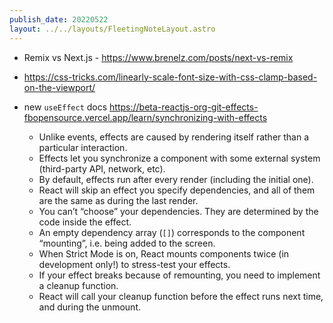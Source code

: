 ```yaml
---
publish_date: 20220522    
layout: ../../layouts/FleetingNoteLayout.astro
---
```

- Remix vs Next.js - https://www.brenelz.com/posts/next-vs-remix

- https://css-tricks.com/linearly-scale-font-size-with-css-clamp-based-on-the-viewport/

-  new `useEffect` docs https://beta-reactjs-org-git-effects-fbopensource.vercel.app/learn/synchronizing-with-effects

	-   Unlike events, effects are caused by rendering itself rather than a particular interaction.
	-   Effects let you synchronize a component with some external system (third-party API, network, etc).
	-   By default, effects run after every render (including the initial one).
	-   React will skip an effect you specify dependencies, and all of them are the same as during the last render.
	-   You can’t “choose” your dependencies. They are determined by the code inside the effect.
	-   An empty dependency array (`[]`) corresponds to the component “mounting”, i.e. being added to the screen.
	-   When Strict Mode is on, React mounts components twice (in development only!) to stress-test your effects.
	-   If your effect breaks because of remounting, you need to implement a cleanup function.
	-   React will call your cleanup function before the effect runs next time, and during the unmount.